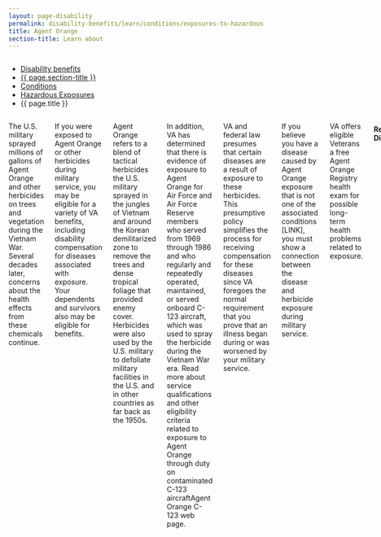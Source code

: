 ```yaml
---
layout: page-disability
permalink: disability-benefits/learn/conditions/exposures-to-hazardous-materials/agent-orange/index.html
title: Agent Orange
section-title: Learn about
---
```


<div class="splash" markdown="0">
<div class="row" markdown="0">
<div class="small-12 columns" markdown="0">

<ul class="breadcrumbs" role="menubar" aria-label="Primary">
<li class="parent"><a href="{{ site.url }}/disability-benefits/">Disability benefits</a></li>
<li class="parent"><a href="{{ site.url }}/disability-benefits/learn/">{{ page.section-title }}</a></li>
<li class="parent"><a href="{{ site.url }}/disability-benefits/learn/conditions/">Conditions</a></li>
<li class="parent"><a href="{{ site.url }}/disability-benefits/learn/conditions/exposures-to-hazardous-materials/">Hazardous Exposures</a></li>
<li class="active">{{ page.title }}</li>
</ul>

</div>
</div>
</div>

<div class="main" role="main" markdown="0">

<div class="section one" markdown="0">
<div class="primary" markdown="0">
<div class="row" markdown="0">
<div class="small-12 columns" markdown="1">

The U.S. military sprayed millions of gallons of Agent Orange and other herbicides on trees and vegetation during the Vietnam War. Several decades later, concerns about the health effects from these chemicals continue.

If you were exposed to Agent Orange or other herbicides during military service, you may be eligible for a variety of VA benefits, including disability compensation for diseases associated with exposure. Your dependents and survivors also may be eligible for benefits.

Agent Orange refers to a blend of tactical herbicides the U.S. military sprayed in the jungles of Vietnam and around the Korean demilitarized zone to remove the trees and dense tropical foliage that provided enemy cover. Herbicides were also used by the U.S. military to defoliate military facilities in the U.S. and in other countries as far back as the 1950s.

In addition, VA has determined that there is evidence of exposure to Agent Orange for Air Force and Air Force Reserve members who served from 1969 through 1986 and who regularly and repeatedly operated, maintained, or served onboard C-123 aircraft, which was used to spray the herbicide during the Vietnam War era. Read more about service qualifications and other eligibility criteria related to exposure to Agent Orange through duty on contaminated C-123 aircraftAgent Orange C-123 web page.

VA and federal law presumes that certain diseases are a result of exposure to these herbicides. This presumptive policy simplifies the process for receiving compensation for these diseases since VA foregoes the normal requirement that you prove that an illness began during or was worsened by your military service.

If you believe you have a disease caused by Agent Orange exposure that is not one of the associated conditions [LINK], you must show a connection between the disease and herbicide exposure during military service.

VA offers eligible Veterans a free Agent Orange Registry health exam for possible long-term health problems related to exposure.

#### Related Diseases

- Veterans' Diseases
- Birth Defects in Children of Vietnam and Korea Veterans

#### Exposure Locations

- Vietnam
- Korean Demilitarized Zone
- C-123 Airplanes
- Thailand Military Bases
- U.S. Navy and Coast Guard Ships in Vietnam [LINK]
- Waters in the Vicinity of Vietnam [LINK]
- Test and Storage Areas Outside of Vietnam [LINK]

#### Provider Resources

- Diagnosis and Treatment
- Patient Education
- Research Studies

#### Research Studies

Learn about Agent Orange‒related research studies »
Publications and Reports

Use these resources and media materials on Agent Orange and Veterans »
See more: http://www.publichealth.va.gov/exposures/agentorange/index.asp#sthash.vJrCf3sN.dpuf

[Source](http://www.publichealth.va.gov/exposures/agentorange/index.asp)


#### Agent Orange and C-123 Aircraft

Air Force Reservists who worked on C-123 aircraft between 1972 and 1982 may have been exposed to Agent Orange. Learn more »
The U.S. military sprayed millions of gallons of Agent Orange and other herbicides on trees and vegetation during the Vietnam War. Several decades later, concerns about the health effects from these chemicals continue.
VA offers eligible Veterans a free Agent Orange Registry health exam for possible long-term health problems related to exposure.

#### Related Diseases

- Veterans' Diseases
- Birth Defects in Children of Vietnam and Korea Veterans

#### Benefits

- Benefits Overview
- Registry Exam
- Health Care

#### Exposure Locations

- Vietnam
- Korean Demilitarized Zone
- C-123 Airplanes

More Locations »

#### Provider Resources

- Diagnosis & Treatment
- Patient Education
- Research Studies

#### Research Studies

Find out about Agent Orange-related research studies »

#### Publications & Reports

Use these resources and media materials on Agent Orange and Veterans »

- See more at: http://www.publichealth.va.gov/exposures/agentorange/index.asp#sthash.vJrCf3sN.dpuf

-----------------------------------------------

#### Blue Water Veterans and Agent Orange Exposure

If you served on a Navy ship off the coast of Vietnam and at any time came ashore or served on the inland waterways anytime between January 9, 1962, and May 7, 1975, VA presumes that you were exposed to Agent Orange or other herbicides. If this is the case, you may claim a service-connection for diseases related to Agent Orange exposure, and you may be eligible for an Agent Orange Registry health exam. In addition, you and your dependents and survivors may be eligible for health care and disability compensation.

To service-connect your disability under this situation, your military record must show that you were aboard one of the U.S. Navy and Coast Guard ships that operated in Vietnam.  

If you did not go ashore in Vietnam or serve aboard ships that operated on the inland waterways of Vietnam anytime between January 9, 1962, and May 7, 1975, you must show that you were exposed to herbicides during military service in order to receive disability compensation for diseases related to Agent Orange exposure. These claims are decided on a case-by-case basis.

Exception: If you are a Blue Water Veteran with non-Hodgkin's lymphoma, you may be granted service-connection without showing inland waterway service or that you went ashore in Vietnam. This is because VA also recognizes non-Hodgkin's lymphoma as related to service in Vietnam or the offshore waters of Vietnam during the Vietnam Era.

##### Need help determining exposure?

VA can help you determine Agent Orange exposure or qualifying service in Vietnam after you file a claim for compensation benefits.
[See more on this topic](http://www.publichealth.va.gov/exposures/agentorange/locations/blue-water-veterans.asp#sthash.Srfgf1kO.dpuf)

-----------------------------------------------

#### Veterans Exposed to Agent Orange through Duty on Contaminated C-123 Aircraft

If you worked on operated C-123s that were employed in Vietnam as part of Operation Ranch Hand, or regularly operated, maintained, or served on a contaminated C-123 from 1969 through 1986, and have a condition that is linked to herbicide exposure, including Agent Orange (LINK this), you may be eligible for disability compensation.

##### Active-Duty Eligibility Conditions

If you meet all of the following criteria, you may be eligible for benefits:

- You served in a regular Air Force unit location where a contaminated C-123 was assigned
- You had regular and repeated contact with C-123 aircraft through flight, ground, or medical duties
- You have an Agent Orange‒related disability

See the list of affected military units, Air Force specialty codes, and dates of service for Air Force Veterans who may have been exposed to Agent Orange.

##### Reservist Eligibility Conditions

If you have an Agent Orange‒related disability and were assigned to flight, ground, or medical crew duties at any of the following locations, you may be eligible for benefits:

- Lockbourne/Rickenbacker Air Force Base in Ohio (906th and 907th Tactical Air Groups or 355th and 356th Tactical Airlift Squadrons)
- Westover Air Force Base in Massachusetts (731st Tactical Air Squadron and 74th Aeromedical Evacuation Squadron) or Pittsburgh, Pennsylvania
- International Airport (758th Airlift Squadron)

VA presumes that your Agent Orange condition had its onset during your Reserve training.

See the list of affected military units, Air Force specialty codes, and dates of service for Air Force Reserve personnel who may have been exposed to Agent Orange.

##### How to Apply

To file a claim online, use eBenefits at https://www.ebenefits.va.gov. After you select a disability in eBenefits, make sure you type C-123 next to the disability in the text box. If you have any of the following material, upload it with your online application:
- Discharge, separation papers (DD214 or equivalent)
- USAF Form 2096 (unit where assigned at the time of the training action)
- USAF Form 5 (aircraft flight duties)
- USAF Form 781 (aircraft maintenance duties)
- Dependency records (marriage certificate and children's birth certificates)
- 	Medical evidence (doctor and hospital reports)

If you choose to file by mail using VA Form 21-526EZ, make sure you include each C-123 related disability in Section I, Block 11 on the form, and submit any of the material noted above (if you have it) with your paper claim. Claims can be mailed to the following address (or faxed to 608-373-6694):
Department of Veterans Affairs
Claims Intake Center
Attention: C123 Claims
PO Box 5088
Janesville, WI 53547-5088

For specific benefit questions related to herbicide exposure on C-123s, individuals may call VA’s Special C-123 Hotline at 1-800-749-8387, or e-mail the St. Paul Regional Benefit Office at [VSCC123.VAVBASPL@va.gov](mailto:VSCC123.VAVBASPL@va.gov).

See our fact sheet on C-123 aircraft and Agent Orange exposure

-------------------------------------------------------------------------------

#### Veterans Exposed to Agent Orange through Duty on Contaminated C-123 Aircraft

In response to the Institute of Medicine’s report on Post-Vietnam Dioxin Exposure in Agent Orange-Contaminated C-123 Aircraft from the National Academy of Sciences, we have determined there is evidence of exposure to Agent Orange for Airmen who worked on C-123s that were used in Vietnam as part of Operation Ranch Hand. Specifically, we have determined there is sufficient evidence that Air Force and Air Force Reserve members who served during the period 1969 through 1986 and regularly and repeatedly operated, maintained, or served onboard C-123 aircraft (known to have been used to spray an herbicide agent during the Vietnam era) were exposed to Agent Orange.

We encourage eligible Air Force and/or Air Force Reserve personnel who meet certain service qualifications, and have any of the medical conditions determined by VA to be related to exposure to Agent Orange, to apply for benefits.

##### Active Duty Qualifications

If you meet all of the following criteria, you should apply for benefits.

- You served in a regular Air Force unit location where a contaminated C-123 was assigned.
- You had regular and repeated contact with C-123 aircraft through flight, ground, or medical duties.
- You have an Agent Orange-related disability.

See the list of affected military units, Air Force specialty codes, and dates of service for Air Force Veterans who may have been exposed to Agent Orange.

##### Reservists Qualifications

If you have an Agent Orange related disability and you were assigned to flight, ground, or medical crew duties at any of the following locations, you should apply for benefits.

- Lockbourne/Rickenbacker Air Force Base in Ohio (906th and 907th Tactical Air Groups or 355th and 356th Tactical Airlift Squadron).
- Westover Air Force Base in Massachusetts (731st Tactical Air Squadron and 74th Aeromedical Evacuation Squadron) or Pittsburgh, Pennsylvania.
- International Airport (758th Airlift Squadron).

We will presume that your Agent Orange condition had its onset during your Reserve training.

See the list of affected military units, Air Force specialty codes, and dates of service for Air Force Reserve personnel who may have been exposed to Agent Orange.

##### How to Apply

To file a claim electronically, use eBenefits at [https://www.ebenefits.va.gov](https://www.ebenefits.va.gov). After you select a disability in eBenefits when applying online, make sure you annotate C-123 next to the disability in the text box. If you have any of the following material, upload it with your online application:

- Discharge, separation papers, (DD214 or equivalent)
- USAF Form 2096 (unit where assigned at the time of the training action)
- USAF Form 5 (aircraft flight duties)
- USAF Form 781 (aircraft maintenance duties)
- Dependency records (marriage & children's birth certificates)
- Medical evidence (doctor & hospital reports)

If you choose to file by mail using VA Form 21-526EZ make sure you annotate each C-123 related disability inSection I, Block 11 on the form, and submit any of the material noted above (if you have it) with your paper claim. Claims can be mailed to the following address (or faxed to 608-373-6694):

[Source(s)](http://www.benefits.va.gov/compensation/agentorange-c123.asp)

</div>
</div>
</div>

</div>

</div>

